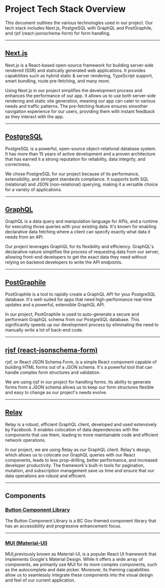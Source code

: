 # Project Tech Stack Overview

This document outlines the various technologies used in our project. Our tech stack includes Next.js, PostgreSQL with GraphQL and PostGraphile, and rjsf (react-jsonschema-form) for form handling.

---

## [Next.js](https://nextjs.org/)

Next.js is a React-based open-source framework for building server-side rendered (SSR) and statically generated web applications. It provides capabilities such as hybrid static & server rendering, TypeScript support, smart bundling, route pre-fetching, and many more.

Using Next.js in our project simplifies the development process and enhances the performance of our app. It allows us to use both server-side rendering and static site generation, meaning our app can cater to various needs and traffic patterns. The pre-fetching feature ensures smoother navigation experience for our users, providing them with instant feedback as they interact with the app.

---

## [PostgreSQL](https://www.postgresql.org/)

PostgreSQL is a powerful, open-source object-relational database system. It has more than 15 years of active development and a proven architecture that has earned it a strong reputation for reliability, data integrity, and correctness.

We chose PostgreSQL for our project because of its performance, extensibility, and stringent standards compliance. It supports both SQL (relational) and JSON (non-relational) querying, making it a versatile choice for a variety of applications.

---

## [GraphQL](https://graphql.org/)

GraphQL is a data query and manipulation language for APIs, and a runtime for executing those queries with your existing data. It's known for enabling declarative data fetching where a client can specify exactly what data it needs from an API.

Our project leverages GraphQL for its flexibility and efficiency. GraphQL's declarative nature simplifies the process of requesting data from our server, allowing front-end developers to get the exact data they need without relying on backend developers to write the API endpoints.

---

## [PostGraphile](https://www.graphile.org/postgraphile/)

PostGraphile is a tool to rapidly create a GraphQL API for your PostgreSQL database. It's well-suited for apps that need high-performance real-time updates and a powerful, extensible GraphQL API.

In our project, PostGraphile is used to auto-generate a secure and performant GraphQL schema from our PostgreSQL database. This significantly speeds up our development process by eliminating the need to manually write a lot of back-end code.

---

## [rjsf (react-jsonschema-form)](https://github.com/rjsf-team/react-jsonschema-form)

rjsf, or React JSON Schema Form, is a simple React component capable of building HTML forms out of a JSON schema. It's a powerful tool that can handle complex form structures and validation.

We are using rjsf in our project for handling forms. Its ability to generate forms from a JSON schema allows us to keep our form structures flexible and easy to change as our project's needs evolve.

---

## [Relay](https://relay.dev/)

Relay is a robust, efficient GraphQL client, developed and used extensively by Facebook. It enables colocation of data dependencies with the components that use them, leading to more maintainable code and efficient network operations.

In our project, we are using Relay as our GraphQL client. Relay's design, which allows us to colocate our GraphQL queries with our React components, leads to less prop-drilling, better performance, and increased developer productivity. The framework's built-in tools for pagination, mutation, and subscription management save us time and ensure that our data operations are robust and efficient.

---

## Components

### [Button Component Library](https://github.com/button-inc/service-development-toolkit)

The Button Component Library is a BC Gov themed component library that has an accessibility and progressive enhancement focus.

---

### [MUI (Material-UI)](https://mui.com/)

MUI,previously known as Material-UI, is a popular React UI framework that implements Google's Material Design. While it offers a wide array of components, we primarily use MUI for its more complex components, such as the autocomplete and date picker. Moreover, its theming capabilities allow us to seamlessly integrate these components into the visual design and feel of our current application.
